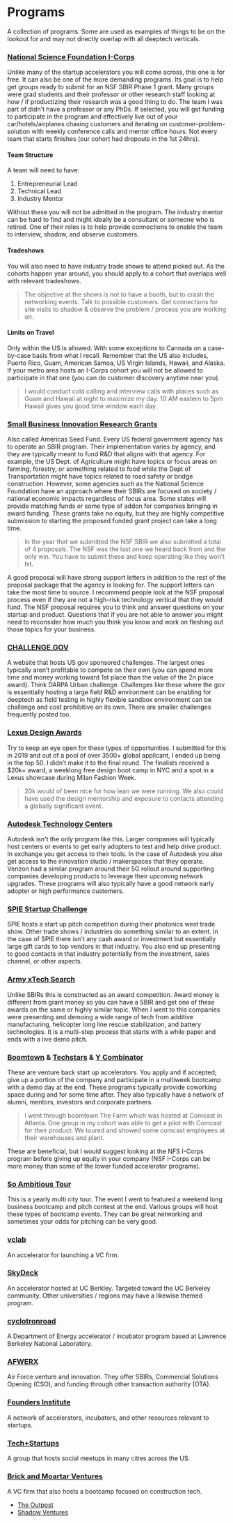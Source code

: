 # Programs
A collection of programs. Some are used as examples of things to be on the lookout for and may not directly overlap with all deeptech verticals. 

### [National Science Foundation I-Corps](https://new.nsf.gov/funding/initiatives/i-corps/national-teams-applicants)
Unlike many of the startup accelerators you will come across, this one is for free. It can also be one of the more demanding programs. Its goal is to help get groups ready to submit for an NSF SBIR Phase 1 grant. Many groups were grad students and their professor or other research staff looking at how / if productizing their research was a good thing to do. The team I was part of didn't have a professor or any PhDs. If selected, you will get funding to participate in the program and effectively live out of your car/hotels/airplanes chasing customers and iterating on customer-problem-solution with weekly conference calls and mentor office hours. Not every team that starts finishes (our cohort had dropouts in the 1st 24hrs). 

#### Team Structure 
A team will need to have: 

1. Entrepreneurial Lead
2. Technical Lead
3. Industry Mentor

Without these you will not be admitted in the program. The industry mentor can be hard to find and might ideally be a consultant or someone who is retired. One of their roles is to help provide connections to enable the team to interview, shadow, and observe customers.

#### Tradeshows
You will also need to have industry trade shows to attend picked out. As the cohorts happen year around, you should apply to a cohort that overlaps well with relevant tradeshows. 

> The objective at the shows is not to have a booth, but to crash the networking events. Talk to possible customers. Get connections for site visits to shadow & observe the problem / process you are working on. 

#### Limits on Travel
Only within the US is allowed. With some exceptions to Cannada on a case-by-case basis from what I recall. Remember that the US also includes, Puerto Rico, Guam, American Samoa, US Virgin Islands, Hawaii, and Alaska. If your metro area hosts an I-Corps cohort you will not be allowed to participate in that one (you can do customer discovery anytime near you). 

> I would conduct cold calling and interview calls with places such as Guam and Hawaii at night to maximize my day. 10 AM eastern to 5pm Hawaii gives you good time window each day. 

### [Small Business Innovation Research Grants](https://www.sbir.gov/) 
Also called Americas Seed Fund. Every US federal government agency has to operate an SBIR program. Their implementation varies by agency, and they are typically meant to fund R&D that aligns with that agency. For example, the US Dept. of Agriculture might have topics or focus areas on farming, forestry, or something related to food while the Dept of Transportation might have topics related to road safety or bridge construction. However, some agencies such as the National Science Foundation have an approach where their SBIRs are focused on society / national economic impacts regardless of focus area. Some states will provide matching funds or some type of addon for companies bringing in award funding. These grants take no equity, but they are highly competitive submission to starting the proposed funded grant project can take a long time. 

> In the year that we submitted the NSF SBIR we also submitted a total of 4 proposals. The NSF was the last one we heard back from and the only win. You have to submit these and keep operating like they won’t hit.

A good proposal will have strong support letters in addition to the rest of the proposal package that the agency is looking for. The support letters can take the most time to source. I recommend people look at the NSF proposal process even if they are not a high-risk technology vertical that they would fund. The NSF proposal requires you to think and answer questions on your startup and product. Questions that if you are not able to answer you might need to reconsider how much you think you know and work on fleshing out those topics for your business.

### [CHALLENGE.GOV](https://www.challenge.gov/)
A website that hosts US gov sponsored challenges. The largest ones typically aren’t profitable to compete on their own (you can spend more time and money working toward 1st place than the value of the 2n place award). Think DARPA Urban challenge. Challenges like these where the gov is essentially hosting a large field R&D environment can be enabling for deeptech as field testing in highly flexible sandbox environment can be challenge and cost prohibitive on its own. There are smaller challenges frequently posted too.  

### [Lexus Design Awards](https://www.lexus.eu/discover-lexus/design/lexus-design-award-2023-winners-announced)
Try to keep an eye open for these types of opportunities. I submitted for this in 2019 and out of a pool of over 3500+ global applicant, I ended up being in the top 50. I didn’t make it to the final round. The finalists received a $20k+ award, a weeklong free design boot camp in NYC and a spot in a Lexus showcase during Milan Fashion Week. 

> 20k would of been nice for how lean we were running. We also could have used the design mentorship and exposure to contacts attending a globally significant event. 
 
 ### [Autodesk Technology Centers](https://www.autodesk.com/technology-centers)
Autodesk isn't the only program like this. Larger companies will typically host centers or events to get early adopters to test and help drive product. In exchange you get access to their tools. In the case of Autodesk you also get access to the innovation studio / makerspaces that they operate. Verizon had a similar program around their 5G rollout around supporting companies developing products to leverage their upcoming network upgrades. These programs will also typically have a good network early adopter or high performance customers. 

### [SPIE Startup Challenge](https://spie.org/conferences-and-exhibitions/photonics-west/program/startup-challenge)
SPIE hosts a start up pitch competition during their photonics west trade show. Other trade shows / industries do something similar to an extent. In the case of SPIE there isn't any cash award or investment but essentially large gift cards to top vendors in that industry. You also end up presenting to good contacts in that industry potentially from the investment, sales channel, or other aspects. 

### [Army xTech Search](https://www.xtech.army.mil/)
Unlike SBIRs this is constructed as an award competition. Award money is different from grant money so you can have a SBIR and get one of these awards on the same or highly similar topic. When I went to this companies were presenting and demoing a wide range of tech from additive manufacturing, helicopter long line rescue stabilization, and battery technologies. It is a multi-step process that starts with a while paper and ends with a live demo pitch. 

### [Boomtown](https://btinnovation.com/) & [Techstars](https://www.techstars.com/) & [Y Combinator](https://ycombinator.com/) 
These are venture back start up accelerators. You apply and if accepted; give up a portion of the company and participate in a multiweek bootcamp with a demo day at the end. These programs typically provide coworking space during and for some time after. They also typically have a network of alumni, mentors, investors and corporate partners. 
> I went through boomtown The Farm which was hosted at Comcast in Atlanta. One group in my cohort was able to get a pilot with Comcast for their product. We toured and showed some comcast employees at their warehouses and plant. 

These are beneficial, but I would suggest looking at the NFS I-Corps program before giving up equity in your company (NSF I-Corps can be more money than some of the lower funded accelerator programs). 

### [So Ambitious Tour](https://www.soambitioustour.com/)
This is a yearly multi city tour. The event I went to featured a weekend long business bootcamp and pitch contest at the end. Various groups will host these types of bootcamp events. They can be great networking and sometimes your odds for pitching can be very good. 

### [vclab](https://govclab.com/)
An accelerator for launching a VC firm. 

### [SkyDeck](https://skydeck.berkeley.edu/)
An accelerator hosted at UC Berkley. Targeted toward the UC Berkeley community. Other universities / regions may have a likewise themed program. 

### [cyclotronroad](https://cyclotronroad.lbl.gov/) 
A Department of Energy accelerator / incubator program based at Lawrence Berkeley National Laboratory. 

### [AFWERX](https://afwerx.com/divisions/ventures/overview/)
Air Force venture and innovation. They offer SBIRs, Commercial Solutions Opening (CSO), and funding through other transaction authority (OTA). 

### [Founders Institute](https://fi.co/)
A network of accelerators, incubators, and other resources relevant to startups.

### [Tech+Startups](https://www.techandstartups.com)
A group that hosts social meetups in many cities across the US. 

### [Brick and Moartar Ventures](https://brickmortar.vc/)
A VC firm that also hosts a bootcamp focused on construction tech. 

- [The Outpost](https://theoutpost.com/)
- [Shadow Ventures](https://shadow.vc/)
